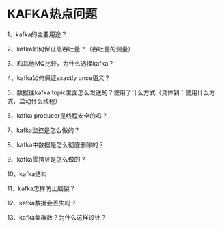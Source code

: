 # KAFKA热点问题

1、kafka的主要用途？

2、kafka如何保证高吞吐量？（吞吐量的测量）

3、和其他MQ比较，为什么选择kafka？

4、kafka如何保证exactly once语义？

5、数据往kafka topic里面怎么发送的？使用了什么方式（具体到：使用什么方式，启动什么线程）

6、kafka producer是线程安全的吗？

7、kafka监控是怎么做的？

8、kafka中数据是怎么彻底删除的？

9、kafka零拷贝是怎么做的？

10、kafka结构

11、kafka怎样防止脑裂？

12、kafka数据会丢失吗？

13、kafka集群数？为什么这样设计？



